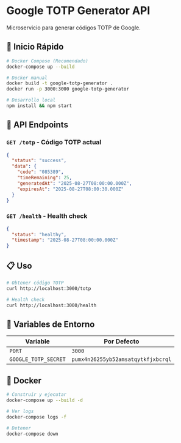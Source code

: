 # Google TOTP Generator API

Microservicio para generar códigos TOTP de Google.

## 🚀 Inicio Rápido

```bash
# Docker Compose (Recomendado)
docker-compose up --build

# Docker manual
docker build -t google-totp-generator .
docker run -p 3000:3000 google-totp-generator

# Desarrollo local
npm install && npm start
```

## 📡 API Endpoints

### `GET /totp` - Código TOTP actual
```json
{
  "status": "success",
  "data": {
    "code": "085389",
    "timeRemaining": 25,
    "generatedAt": "2025-08-27T08:00:00.000Z",
    "expiresAt": "2025-08-27T08:00:30.000Z"
  }
}
```

### `GET /health` - Health check
```json
{
  "status": "healthy",
  "timestamp": "2025-08-27T08:00:00.000Z"
}
```

## 📋 Uso

```bash
# Obtener código TOTP
curl http://localhost:3000/totp

# Health check
curl http://localhost:3000/health
```

## 🔧 Variables de Entorno

| Variable | Por Defecto |
|----------|-------------|
| `PORT` | `3000` |
| `GOOGLE_TOTP_SECRET` | `pumx4n26255yb52amsatqytkfjxbcrql` |

## 🐳 Docker

```bash
# Construir y ejecutar
docker-compose up --build -d

# Ver logs
docker-compose logs -f

# Detener
docker-compose down
```
